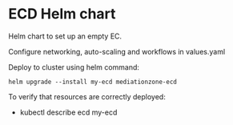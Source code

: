 # ECD Helm chart

Helm chart to set up an empty EC.

Configure networking, auto-scaling and workflows in values.yaml

Deploy to cluster using helm command:

`helm upgrade --install my-ecd mediationzone-ecd`

To verify that resources are correctly deployed:

* kubectl describe ecd my-ecd


